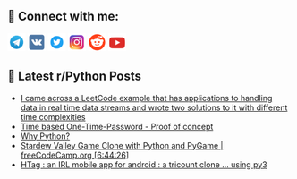 ## 🔎 Connect with me:
[<img src="https://github.com/bullbesh/bullbesh/blob/main/images/Telegram.png" width="32" height="32" />](https://t.me/bullbesh)
[<img src="https://github.com/bullbesh/bullbesh/blob/main/images/VK.png" width="32" height="32" />](https://vk.com/bullbesh)
[<img src="https://github.com/bullbesh/bullbesh/blob/main/images/Twitter.png" width="32" height="32" />](https://twitter.com/bullbesh1)
[<img src="https://github.com/bullbesh/bullbesh/blob/main/images/Instagram.png" width="32" height="32" />](https://www.instagram.com/bullbesh)
[<img src="https://github.com/bullbesh/bullbesh/blob/main/images/Reddit.png" width="32" height="32" />](https://www.reddit.com/user/bullbesh)
[<img src="https://github.com/bullbesh/bullbesh/blob/main/images/YouTube.png" width="32" height="32" />](https://www.youtube.com/channel/UCtfjRs6uzgq5mfm8S06WTcg)

## 📕 Latest r/Python Posts
<!-- BLOG-POST-LIST:START -->
- [I came across a LeetCode example that has applications to handling data in real time data streams and wrote two solutions to it with different time complexities](https://www.reddit.com/r/Python/comments/wp1zhk/i_came_across_a_leetcode_example_that_has/)
- [Time based One-Time-Password - Proof of concept](https://www.reddit.com/r/Python/comments/wp1v3b/time_based_onetimepassword_proof_of_concept/)
- [Why Python?](https://www.reddit.com/r/Python/comments/wp1umy/why_python/)
- [Stardew Valley Game Clone with Python and PyGame | freeCodeCamp.org [6:44:26]](https://www.reddit.com/r/Python/comments/wp0rii/stardew_valley_game_clone_with_python_and_pygame/)
- [HTag : an IRL mobile app for android : a tricount clone ... using py3](https://www.reddit.com/r/Python/comments/wp0koc/htag_an_irl_mobile_app_for_android_a_tricount/)
<!-- BLOG-POST-LIST:END -->
